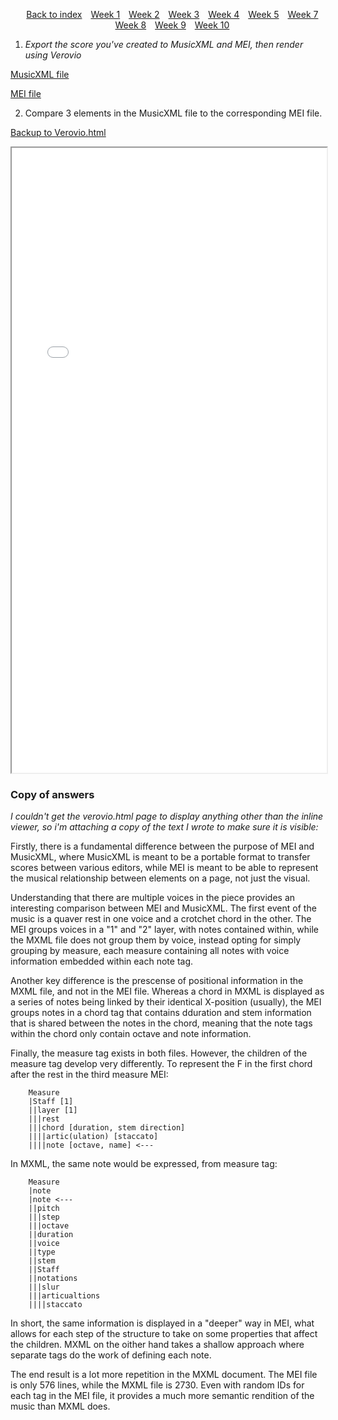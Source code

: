 <head>
    <title>Week 3 | MCA</title>
</head>
<div>
    <style>
        .menu {
        list-style-type: none; 
        text-align: center;
    }
    .menu li {
        display: inline-block;
        margin-right: 10px;
    }
    </style>
    <ul class="menu">
    <li><a href="../">Back to index</a></li>
    <li><a href="week1.html">Week 1</a></li>
    <li><a href="week2.html">Week 2</a></li>
    <li><a href="week3.html">Week 3</a></li>
    <li><a href="week4.html">Week 4</a></li>
    <li><a href="week5.html">Week 5</a></li>
    <li><a href="week7.html">Week 7</a></li>
    <li><a href="week8.html">Week 8</a></li>
    <li><a href="week9.html">Week 9</a></li>
    <li><a href="week10.html">Week 10</a></li>
</ul>
</div>

1. <i>Export the score you've created to MusicXML and MEI, then render using Verovio</i>

[MusicXML file](../data/tondikter_mxml.musicxml)

[MEI file](../data/tondikter_mei.mei)

2. Compare 3 elements in the MusicXML file to the corresponding MEI file. 

[Backup to Verovio.html](../verovio.html)

<iframe src="../verovio.html" width="100%" height="1000px">
</iframe>

### Copy of answers
<i>I couldn't get the verovio.html page to display anything other than the inline viewer, so i'm attaching a copy of the text I wrote to make sure it is visible:</i>

Firstly, there is a fundamental difference between the purpose of MEI and MusicXML, where MusicXML is meant to be a portable format to transfer scores between various editors, while MEI is meant to be able to represent the musical relationship between elements on a page, not just the visual. 

Understanding that there are multiple voices in the piece provides an interesting comparison between MEI and MusicXML. The first event of the music is a quaver rest in one voice and a crotchet chord in the other. The MEI groups voices in a "1" and "2" layer, with notes contained within, while the MXML file does not group them by voice, instead opting for simply grouping by measure, each measure containing all notes with voice information embedded within each note tag.

Another key difference is the prescense of positional information in the MXML file, and not in the MEI file. Whereas a chord in MXML is displayed as a series of notes being linked by their identical X-position (usually), the MEI groups notes in a chord tag that contains dduration and stem information that is shared between the notes in the chord, meaning that the note tags within the chord only contain octave and note information.

Finally, the measure tag exists in both files. However, the children of the measure tag develop very differently. To represent the F in the first chord after the rest in the third measure MEI: 

        Measure
        |Staff [1]
        ||layer [1]
        |||rest
        |||chord [duration, stem direction]
        ||||artic(ulation) [staccato]
        ||||note [octave, name] <---

In MXML, the same note would be expressed, from measure tag:

        Measure
        |note
        |note <---
        ||pitch
        |||step
        |||octave
        ||duration
        ||voice
        ||type
        ||stem
        ||Staff
        ||notations
        |||slur
        |||articualtions
        ||||staccato

In short, the same information is displayed in a "deeper" way in MEI, what allows for each step of the structure to take on some properties that affect the children. MXML on the oither hand takes a shallow approach where separate tags do the work of defining each note.

The end result is a lot more repetition in the MXML document. The MEI file is only 576 lines, while the MXML file is 2730. Even with random IDs for each tag in the MEI file, it provides a much more semantic rendition of the music than MXML does. 
